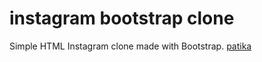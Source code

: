 # instagram bootstrap clone
Simple HTML Instagram clone made with Bootstrap.
[patika](https://app.patika.dev/paths/baslangic-seviye-frontend-web-development-patikasi)